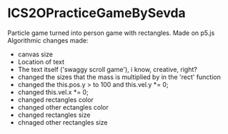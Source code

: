 # ICS2OPracticeGameBySevda
Particle game turned into person game with rectangles. Made on p5.js
Algorithmic changes made:
 - canvas size
 - Location of text
 - The text itself ('swaggy scroll game'), i know, creative, right?
 - changed the sizes that the mass is multiplied by in the 'rect' function
 - changed the this.pos.y > to 100 and this.vel.y *= 0;
 - changed this.vel.x *= 0;
 - changed rectangles color
 - changed other ectangles color
 - changed rectangles size
 - chnaged other rectangles size
 
